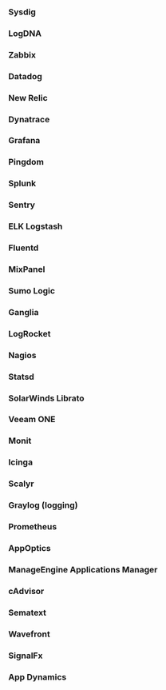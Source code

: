 
### Sysdig


### LogDNA


### Zabbix


### Datadog


### New Relic


### Dynatrace


### Grafana


### Pingdom


### Splunk


### Sentry


### ELK Logstash


### Fluentd


### MixPanel


### Sumo Logic


### Ganglia


### LogRocket


### Nagios


### Statsd


### SolarWinds Librato


### Veeam ONE


### Monit


### Icinga


### Scalyr


### Graylog (logging)


### Prometheus


### AppOptics


### ManageEngine Applications Manager


### cAdvisor


### Sematext


### Wavefront


### SignalFx


### App Dynamics